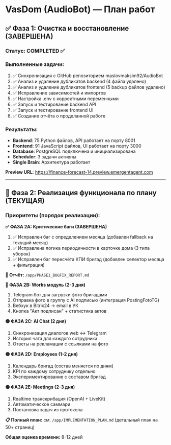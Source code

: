 # VasDom (AudioBot) — План работ

## ✅ Фаза 1: Очистка и восстановление (ЗАВЕРШЕНА)

### Статус: COMPLETED ✅

### Выполненные задачи:
1. ✅ Синхронизация с GitHub репозиторием maslovmaksim92/AudioBot
2. ✅ Анализ и удаление дубликатов backend (4 файла удалено)
3. ✅ Анализ и удаление дубликатов frontend (5 backup файлов удалено)
4. ✅ Исправление зависимостей и импортов
5. ✅ Настройка .env с корректными переменными
6. ✅ Запуск и тестирование backend API
7. ✅ Запуск и тестирование frontend UI
8. ✅ Создание отчёта о проделанной работе

### Результаты:
- **Backend**: 75 Python файлов, API работает на порту 8001
- **Frontend**: 91 JavaScript файлов, UI работает на порту 3000
- **Database**: PostgreSQL подключена и инициализирована
- **Scheduler**: 3 задачи активны
- **Single Brain**: Архитектура работает

**Preview URL**: https://finance-forecast-14.preview.emergentagent.com

---

## 🚀 Фаза 2: Реализация функционала по плану (ТЕКУЩАЯ)

### Приоритеты (порядок реализации):

**✅ ФАЗА 2A: Критические баги (ЗАВЕРШЕНА)**
1. ✅ Исправлен баг с определением месяца (добавлен fallback на текущий месяц)
2. ✅ Исправлена логика периодичности в карточке дома (3 типа уборок)
3. ✅ Исправлен баг пересчёта КПИ бригад (добавлен селектор месяца + фильтрация)

**📄 Отчёт:** `/app/PHASE1_BUGFIX_REPORT.md`

**🔴 ФАЗА 2B: Works модуль (2-3 дня)**
1. Telegram бот для загрузки фото бригадами
2. Отправка фото в группу с AI подписью (интеграция PostingFotoTG)
3. Вебхук в Bitrix24 → email в УК
4. Кнопка "Акт подписан" + статистика актов

**🟡 ФАЗА 2C: AI Chat (2 дня)**
1. Синхронизация диалогов web ↔ Telegram
2. История чата для каждого сотрудника
3. Ответы на рекламации с ссылками на фото

**🟡 ФАЗА 2D: Employees (1-2 дня)**
1. Календарь бригад (состав меняется по дням)
2. KPI по каждому сотруднику отдельно
3. Экспериментирование с составом бригад

**🟢 ФАЗА 2E: Meetings (2-3 дня)**
1. Realtime транскрибация (OpenAI + LiveKit)
2. Автоматическое саммари
3. Постановка задач из протокола

**📋 Полный план:** см. `/app/IMPLEMENTATION_PLAN.md` (детальный план на 50+ страниц)

**Общая оценка времени:** 8-12 дней
